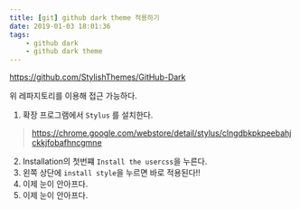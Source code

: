 ```yaml
---
title: [git] github dark theme 적용하기
date: 2019-01-03 18:01:36
tags:
    - github dark
    - github dark theme
---
```


<https://github.com/StylishThemes/GitHub-Dark>  

위 레파지토리를 이용해 접근 가능하다.  

1. 확장 프로그램에서 `Stylus` 를 설치한다.  
> <https://chrome.google.com/webstore/detail/stylus/clngdbkpkpeebahjckkjfobafhncgmne>  
2. Installation의 첫번쨰 `Install the usercss`을 누른다.  
3. 왼쪽 상단에 `install style`을 누르면 바로 적용된다!!
4. 이제 눈이 안아프다.  
4. 이제 눈이 안아프다.  

<!-- more -->